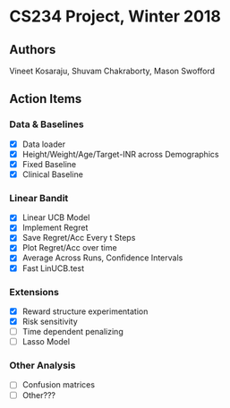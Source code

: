 # CS234 Project, Winter 2018

## Authors

Vineet Kosaraju, Shuvam Chakraborty, Mason Swofford

## Action Items

### Data & Baselines

- [x] Data loader
- [x] Height/Weight/Age/Target-INR across Demographics
- [x] Fixed Baseline
- [x] Clinical Baseline

### Linear Bandit

- [x] Linear UCB Model
- [x] Implement Regret
- [x] Save Regret/Acc Every t Steps
- [x] Plot Regret/Acc over time
- [x] Average Across Runs, Confidence Intervals
- [x] Fast LinUCB.test

### Extensions

- [x] Reward structure experimentation
- [x] Risk sensitivity
- [ ] Time dependent penalizing
- [ ] Lasso Model

### Other Analysis
- [ ] Confusion matrices
- [ ] Other???
